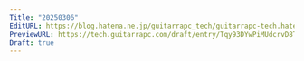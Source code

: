 ```yaml
---
Title: "20250306"
EditURL: https://blog.hatena.ne.jp/guitarrapc_tech/guitarrapc-tech.hatenablog.com/atom/entry/6802418398334758648
PreviewURL: https://tech.guitarrapc.com/draft/entry/Tqy93DYwPiMUdcrvD8T-vU854wA
Draft: true
---
```


